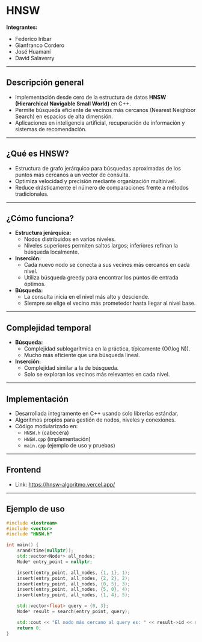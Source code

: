 # HNSW

**Integrantes:**  
- Federico Iribar  
- Gianfranco Cordero  
- José Huamaní  
- David Salaverry  

---

## Descripción general

- Implementación desde cero de la estructura de datos **HNSW (Hierarchical Navigable Small World)** en C++.
- Permite búsqueda eficiente de vecinos más cercanos (Nearest Neighbor Search) en espacios de alta dimensión.
- Aplicaciones en inteligencia artificial, recuperación de información y sistemas de recomendación.

---

## ¿Qué es HNSW?

- Estructura de grafo jerárquico para búsquedas aproximadas de los puntos más cercanos a un vector de consulta.
- Optimiza velocidad y precisión mediante organización multinivel.
- Reduce drásticamente el número de comparaciones frente a métodos tradicionales.

---

## ¿Cómo funciona?

- **Estructura jerárquica:**  
  - Nodos distribuidos en varios niveles.
  - Niveles superiores permiten saltos largos; inferiores refinan la búsqueda localmente.
- **Inserción:**  
  - Cada nuevo nodo se conecta a sus vecinos más cercanos en cada nivel.
  - Utiliza búsqueda greedy para encontrar los puntos de entrada óptimos.
- **Búsqueda:**  
  - La consulta inicia en el nivel más alto y desciende.
  - Siempre se elige el vecino más prometedor hasta llegar al nivel base.

---

## Complejidad temporal

- **Búsqueda:**  
  - Complejidad sublogarítmica en la práctica, típicamente \(O(\log N)\).
  - Mucho más eficiente que una búsqueda lineal.
- **Inserción:**  
  - Complejidad similar a la de búsqueda.
  - Solo se exploran los vecinos más relevantes en cada nivel.

---

## Implementación

- Desarrollada íntegramente en C++ usando solo librerías estándar.
- Algoritmos propios para gestión de nodos, niveles y conexiones.
- Código modularizado en:
  - `HNSW.h` (cabecera)
  - `HNSW.cpp` (implementación)
  - `main.cpp` (ejemplo de uso y pruebas)

---

## Frontend 

- Link: https://hnsw-algoritmo.vercel.app/

---

## Ejemplo de uso

```cpp
#include <iostream>
#include <vector>
#include "HNSW.h"

int main() {
    srand(time(nullptr));
    std::vector<Node*> all_nodes;
    Node* entry_point = nullptr;

    insert(entry_point, all_nodes, {1, 1}, 1);
    insert(entry_point, all_nodes, {2, 2}, 2);
    insert(entry_point, all_nodes, {0, 5}, 3);
    insert(entry_point, all_nodes, {5, 0}, 4);
    insert(entry_point, all_nodes, {1, 4}, 5);

    std::vector<float> query = {0, 3};
    Node* result = search(entry_point, query);

    std::cout << "El nodo más cercano al query es: " << result->id << std::endl;
    return 0;
}
